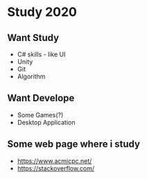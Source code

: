 # Study 2020

## Want Study
* C# skills - like UI
* Unity
* Git
* Algorithm

## Want Develope
* Some Games(?)
* Desktop Application

## Some web page where i study
* https://www.acmicpc.net/
* https://stackoverflow.com/